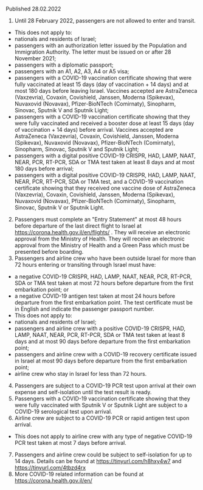 Published 28.02.2022
1. Until 28 February 2022, passengers are not allowed to enter and transit.
- This does not apply to:
- nationals and residents of Israel;
- passengers with an authorization letter issued by the Population and Immigration Authority. The letter must be issued on or after 28 November 2021;
- passengers with a diplomatic passport;
- passengers with an A1, A2, A3, A4 or A5 visa;
- passengers with a COVID-19 vaccination certificate showing that were fully vaccinated at least 15 days (day of vaccination + 14 days) and at most 180 days before leaving Israel. Vaccines accepted are AstraZeneca (Vaxzevria), Covaxin, Covishield, Janssen, Moderna (Spikevax), Nuvaxovid (Novavax), Pfizer-BioNTech (Comirnaty), Sinopharm, Sinovac, Sputnik V and Sputnik Light;
- passengers with a COVID-19 vaccination certificate showing that they were fully vaccinated and received a booster dose at least 15 days (day of vaccination + 14 days) before arrival. Vaccines accepted are AstraZeneca (Vaxzevria), Covaxin, Covishield, Janssen, Moderna (Spikevax), Nuvaxovid (Novavax), Pfizer-BioNTech (Comirnaty), Sinopharm, Sinovac, Sputnik V and Sputnik Light;
- passengers with a digital positive COVID-19 CRISPR, HAD, LAMP, NAAT, NEAR, PCR, RT-PCR, SDA or TMA test taken at least 8 days and at most 180 days before arrival;
- passengers with a digital positive COVID-19 CRISPR, HAD, LAMP, NAAT, NEAR, PCR, RT-PCR, SDA or TMA test, and a COVID-19 vaccination certificate showing that they received one vaccine dose of AstraZeneca (Vaxzevria), Covaxin, Covishield, Janssen, Moderna (Spikevax), Nuvaxovid (Novavax), Pfizer-BioNTech (Comirnaty), Sinopharm, Sinovac, Sputnik V or Sputnik Light.
2. Passengers must complete an "Entry Statement" at most 48 hours before departure of the last direct flight to Israel at <a href="https://corona.health.gov.il/en/flights/">https://corona.health.gov.il/en/flights/</a> . They will receive an electronic approval from the Ministry of Health. They will receive an electronic approval from the Ministry of Health and a Green Pass which must be presented before boarding.
3. Passengers and airline crew who have been outside Israel for more than 72 hours entering or transiting through Israel must have:
- a negative COVID-19 CRISPR, HAD, LAMP, NAAT, NEAR, PCR, RT-PCR, SDA or TMA test taken at most 72 hours before departure from the first embarkation point; or
- a negative COVID-19 antigen test taken at most 24 hours before departure from the first embarkation point.
The test certificate must be in English and indicate the passenger passport number.
- This does not apply to:
- nationals and residents of Israel;
- passengers and airline crew with a positive COVID-19 CRISPR, HAD, LAMP, NAAT, NEAR, PCR, RT-PCR, SDA or TMA test taken at least 8 days and at most 90 days before departure from the first embarkation point;
- passengers and airline crew with a COVID-19 recovery certificate issued in Israel at most 90 days before departure from the first embarkation point;
- airline crew who stay in Israel for less than 72 hours.
4. Passengers are subject to a COVID-19 PCR test upon arrival at their own expense and self-isolation until the test result is ready.
5. Passengers with a COVID-19 vaccination certificate showing that they were fully vaccinated with Sputnik V or Sputnik Light are subject to a COVID-19 serological test upon arrival.
6. Airline crew are subject to a COVID-19 PCR or rapid antigen test upon arrival.
- This does not apply to airline crew with any type of negative COVID-19 PCR test taken at most 7 days before arrival.
7. Passengers and airline crew could be subject to self-isolation for up to 14 days. Details can be found at <a href="https://tinyurl.com/h8hxy4w7">https://tinyurl.com/h8hxy4w7</a> and <a href="https://tinyurl.com/4tbzd4rx">https://tinyurl.com/4tbzd4rx</a>
8. More COVID-19 related information can be found at <a href="https://corona.health.gov.il/en/">https://corona.health.gov.il/en/</a>